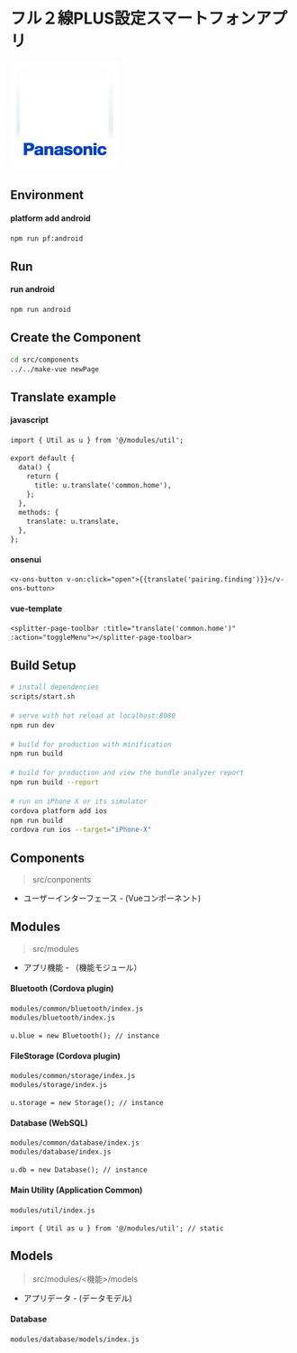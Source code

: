 # フル２線PLUS設定スマートフォンアプリ

![Screenshot](src/assets/logo.png)

## Environment

#### platform add android
```bash
npm run pf:android
```

## Run

#### run android
```bash
npm run android
```

## Create the Component
```bash
cd src/components
../../make-vue newPage
```

## Translate example

#### javascript
```es2015
import { Util as u } from '@/modules/util';

export default {
  data() {
    return {
      title: u.translate('common.home'),
    };
  },
  methods: {
    translate: u.translate,
  },
};

```

#### onsenui
```onsenui
<v-ons-button v-on:click="open">{{translate('pairing.finding')}}</v-ons-button>
```

#### vue-template
```vue-template
<splitter-page-toolbar :title="translate('common.home')" :action="toggleMenu"></splitter-page-toolbar>
```

## Build Setup

```bash
# install dependencies
scripts/start.sh

# serve with hot reload at localhost:8080
npm run dev

# build for production with minification
npm run build

# build for production and view the bundle analyzer report
npm run build --report

# run on iPhone X or its simulator
cordova platform add ios
npm run build
cordova run ios --target="iPhone-X"
```

## Components
> src/conponents

* ユーザーインターフェース - (Vueコンポーネント)

## Modules
> src/modules

* アプリ機能 - （機能モジュール）

#### Bluetooth (Cordova plugin)
```pre
modules/common/bluetooth/index.js
modules/bluetooth/index.js

u.blue = new Bluetooth(); // instance
```

#### FileStorage (Cordova plugin)
```pre
modules/common/storage/index.js
modules/storage/index.js

u.storage = new Storage(); // instance
```

#### Database (WebSQL)
```pre
modules/common/database/index.js
modules/database/index.js

u.db = new Database(); // instance
```

#### Main Utility (Application Common)
```pre
modules/util/index.js

import { Util as u } from '@/modules/util'; // static
```

## Models
> src/modules/<機能>/models

* アプリデータ - (データモデル)

#### Database
```pre
modules/database/models/index.js
```
